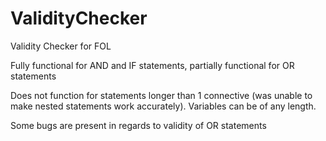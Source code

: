 # ValidityChecker
Validity Checker for FOL 

Fully functional for AND and IF statements, partially functional for OR statements

Does not function for statements longer than 1 connective (was unable to make nested statements work accurately). Variables can be of any length.

Some bugs are present in regards to validity of OR statements
